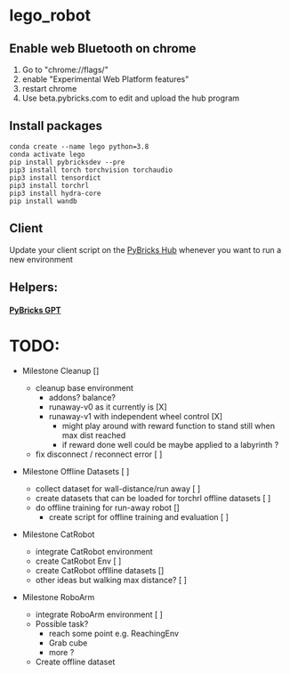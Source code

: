 # lego_robot

## Enable web Bluetooth on chrome

 1. Go to "chrome://flags/" 
 2. enable "Experimental Web Platform features"
 3. restart chrome
 4. Use beta.pybricks.com to edit and upload the hub program

## Install packages
```
conda create --name lego python=3.8
conda activate lego
pip install pybricksdev --pre
pip3 install torch torchvision torchaudio
pip3 install tensordict
pip3 install torchrl
pip3 install hydra-core
pip install wandb
```

## Client 
Update your client script on the [PyBricks Hub](https://beta.pybricks.com/) whenever you want to run a new environment


## Helpers:

#### [PyBricks GPT](https://chat.openai.com/g/g-YZYA1j4yF-pybrics-lego-doc) 


# TODO:

- Milestone Cleanup []
    - cleanup base environment
        - addons? balance?
        - runaway-v0 as it currently is [X]
        - runaway-v1 with independent wheel control [X]
            - might play around with reward function to stand still when max dist reached
            - if reward done well could be maybe applied to a labyrinth ?
    - fix disconnect / reconnect error [ ]

- Milestone Offline Datasets [ ]
    - collect dataset for wall-distance/run away [ ]
    - create datasets that can be loaded for torchrl offline datasets [ ]
    - do offline training for run-away robot []
        - create script for offline training and evaluation [ ]

- Milestone CatRobot
    - integrate CatRobot environment
    - create CatRobot Env [ ]
    - create CatRobot offlline datasets []
    - other ideas but walking max distance? [ ]

- Milestone RoboArm 
    - integrate RoboArm environment [ ]
    - Possible task? 
        - reach some point e.g. ReachingEnv
        - Grab cube 
        - more ? 
    - Create offline dataset
